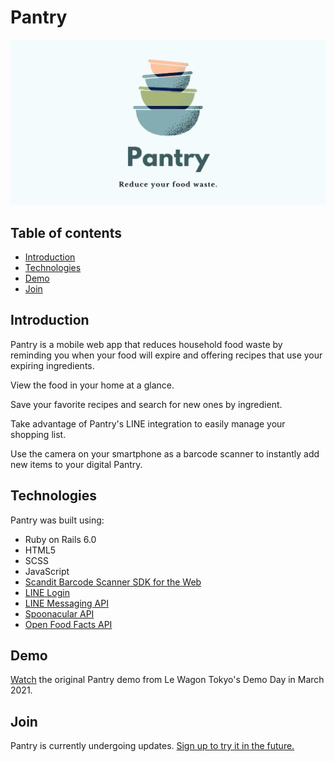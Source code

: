 # Pantry
![Pantry logo](https://github.com/zuccamia/pantry/blob/master/app/assets/images/cover.png)

## Table of contents
* [Introduction](#introduction)
* [Technologies](#technologies)
* [Demo](#demo)
* [Join](#join)

## Introduction
Pantry is a mobile web app that reduces household food waste by reminding you when your food will expire and offering recipes that use your expiring ingredients.

View the food in your home at a glance.

Save your favorite recipes and search for new ones by ingredient.

Take advantage of Pantry's LINE integration to easily manage your shopping list. 

Use the camera on your smartphone as a barcode scanner to instantly add new items to your digital Pantry.
	
## Technologies
Pantry was built using:
* Ruby on Rails 6.0
* HTML5
* SCSS
* JavaScript
* [Scandit Barcode Scanner SDK for the Web](https://docs.scandit.com/stable/web/)
* [LINE Login](https://developers.line.biz/en/services/line-login/)
* [LINE Messaging API](https://developers.line.biz/en/services/messaging-api/)
* [Spoonacular API](https://spoonacular.com/food-api/docs)
* [Open Food Facts API](https://world.openfoodfacts.org/data)

## Demo
[Watch](https://www.youtube.com/watch?v=Zl-D6htsWBA&t=3765s) the original Pantry demo from Le Wagon Tokyo's Demo Day in March 2021. 
	
## Join
Pantry is currently undergoing updates. [Sign up to try it in the future.](http://www.digitalpantry.me/)
